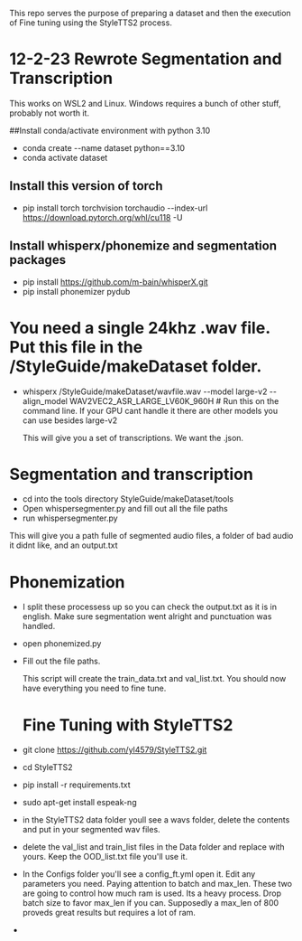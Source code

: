 This repo serves the purpose of preparing a dataset and then the execution of Fine tuning using the StyleTTS2 process.

# 12-2-23 Rewrote Segmentation and Transcription

This works on WSL2 and Linux. Windows requires a bunch of other stuff, probably not worth it.

##Install conda/activate environment with python 3.10

- conda create --name dataset python==3.10
- conda activate dataset

## Install this version of torch
- pip install torch torchvision torchaudio --index-url https://download.pytorch.org/whl/cu118 -U

## Install whisperx/phonemize and segmentation packages
- pip install https://github.com/m-bain/whisperX.git
- pip install phonemizer pydub


# You need a single 24khz .wav file. Put this file in the /StyleGuide/makeDataset folder.

- whisperx /StyleGuide/makeDataset/wavfile.wav --model large-v2 --align_model WAV2VEC2_ASR_LARGE_LV60K_960H  # Run this on the command line. If your GPU cant handle it there are other models you can use besides large-v2

  This will give you a set of transcriptions. We want the .json.

# Segmentation and transcription

- cd into the tools directory StyleGuide/makeDataset/tools
- Open whispersegmenter.py and fill out all the file paths
- run whispersegmenter.py

This will give you a path fulle of segmented audio files, a folder of bad audio it didnt like, and an output.txt

# Phonemization

- I split these processess up so you can check the output.txt as it is in english. Make sure segmentation went alright and punctuation was handled.
- open phonemized.py
- Fill out the file paths.

  This script will create the train_data.txt and val_list.txt. You should now have everything you need to fine tune.

  # Fine Tuning with StyleTTS2

- git clone https://github.com/yl4579/StyleTTS2.git
- cd StyleTTS2
- pip install -r requirements.txt
- sudo apt-get install espeak-ng

- in the StyleTTS2 data folder youll see a wavs folder, delete the contents and put in your segmented wav files.
- delete the val_list and train_list files in the Data folder and replace with yours. Keep the OOD_list.txt file you'll use it.
- In the Configs folder you'll see a config_ft.yml open it. Edit any parameters you need. Paying attention to batch and max_len. These two are going to control how much ram is used. Its a heavy process. Drop batch size to favor max_len if you can. Supposedly a max_len of 800 proveds great results but requires a lot of ram.
- 

  
